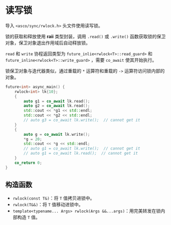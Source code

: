 # 读写锁

导入 `<asco/sync/rwlock.h>` 头文件使用读写锁。

锁的获取和释放使用 **raii** 类型封装，调用 `.read()` 或 `.write()` 函数获取锁的保卫对象，保卫对象退出作用域后自动释放锁。

`read` 和 `write` 协程返回类型为 `future_inlie<rwlock<T>::read_guard>` 和
`future_inline<rwlock<T>::write_guard>` ，需要 `co_await` 使其开始执行。

锁保卫对象与迭代器类似，通过重载的 `*` 运算符和重载的 `->` 运算符访问锁内部的对象。

```c++
future<int> async_main() {
    rwlock<int> lk{10};
    {
        auto g1 = co_await lk.read();
        auto g2 = co_await lk.read();
        std::cout << *g1 << std::endl;
        std::cout << *g2 << std::endl;
        // auto g3 = co_await lk.write();  // cannot get it
    }
    {
        auto g = co_await lk.write();
        *g = 20;
        std::cout << *g << std::endl;
        // auto g1 = co_await lk.write();  // cannot get it
        // auto g1 = co_await lk.read();  // cannot get it
    }
    co_return 0;
}
```

## 构造函数

* `rwlock(const T&)`：将 `T` 值拷贝进锁中。
* `rwlock(T&&)`：将 `T` 值移动进锁中。
* `template<typename... Args> rwlock(Args &&...args)`：用完美转发在锁内部构造 `T` 值。

